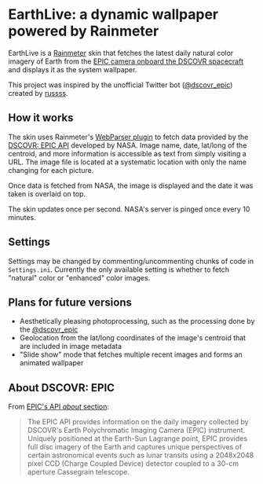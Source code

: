 # EarthLive: a dynamic wallpaper powered by Rainmeter
EarthLive is a [Rainmeter](https://www.rainmeter.net/) skin that fetches the latest daily natural color imagery of Earth from the [EPIC camera onboard the DSCOVR spacecraft](https://epic.gsfc.nasa.gov/) and displays it as the system wallpaper.

This project was inspired by the unofficial Twitter bot ([@dscovr_epic](https://twitter.com/dscovr_epic?lang=en)) created by [russss](https://github.com/russss/dscovr-epic).

## How it works
The skin uses Rainmeter's [WebParser plugin](https://docs.rainmeter.net/manual/plugins/webparser/) to fetch data provided by the [DSCOVR: EPIC API](https://epic.gsfc.nasa.gov/about/api) developed by NASA.
Image name, date, lat/long of the centroid, and more information is accessible as text from simply visiting a URL.
The image file is located at a systematic location with only the name changing for each picture.

Once data is fetched from NASA, the image is displayed and the date it was taken is overlaid on top.

The skin updates once per second. NASA's server is pinged once every 10 minutes.

## Settings
Settings may be changed by commenting/uncommenting chunks of code in `Settings.ini`. 
Currently the only available setting is whether to fetch "natural" color or "enhanced" color images.

## Plans for future versions
*  Aesthetically pleasing photoprocessing, such as the processing done by the [@dscovr_epic](https://twitter.com/dscovr_epic?lang=en)
*  Geolocation from the lat/long coordinates of the image's centroid that are included in image metadata
*  "Slide show" mode that fetches multiple recent images and forms an animated wallpaper

## About DSCOVR: EPIC
From [EPIC's API _about_ section](https://epic.gsfc.nasa.gov/about/api):
> The EPIC API provides information on the daily imagery collected by DSCOVR's Earth Polychromatic Imaging Camera (EPIC) instrument. Uniquely positioned at the Earth-Sun Lagrange point, EPIC provides full disc imagery of the Earth and captures unique perspectives of certain astronomical events such as lunar transits using a 2048x2048 pixel CCD (Charge Coupled Device) detector coupled to a 30-cm aperture Cassegrain telescope.
